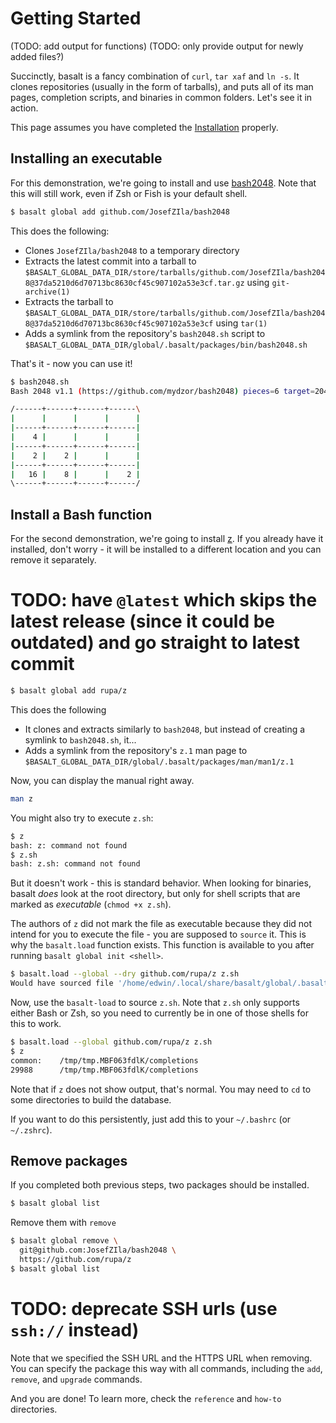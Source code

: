 # Getting Started

(TODO: add output for functions)
(TODO: only provide output for newly added files?)

Succinctly, basalt is a fancy combination of `curl`, `tar xaf` and `ln -s`. It clones repositories (usually in the form of tarballs), and puts all of its man pages, completion scripts, and binaries in common folders. Let's see it in action.

This page assumes you have completed the [Installation](./installation.md) properly.

## Installing an executable

For this demonstration, we're going to install and use [bash2048](JosefZIla/bash2048). Note that this will still work, even if Zsh or Fish is your default shell.

```sh
$ basalt global add github.com/JosefZIla/bash2048
```

This does the following:

- Clones `JosefZIla/bash2048` to a temporary directory
- Extracts the latest commit into a tarball to `$BASALT_GLOBAL_DATA_DIR/store/tarballs/github.com/JosefZIla/bash2048@37da5210d6d70713bc8630cf45c907102a53e3cf.tar.gz` using `git-archive(1)`
- Extracts the tarball to `$BASALT_GLOBAL_DATA_DIR/store/tarballs/github.com/JosefZIla/bash2048@37da5210d6d70713bc8630cf45c907102a53e3cf` using `tar(1)`
- Adds a symlink from the repository's `bash2048.sh` script to `$BASALT_GLOBAL_DATA_DIR/global/.basalt/packages/bin/bash2048.sh`

That's it - now you can use it!

```sh
$ bash2048.sh
Bash 2048 v1.1 (https://github.com/mydzor/bash2048) pieces=6 target=2048 score=60

/------+------+------+------\
|      |      |      |      |
|------+------+------+------|
|    4 |      |      |      |
|------+------+------+------|
|    2 |    2 |      |      |
|------+------+------+------|
|   16 |    8 |      |    2 |
\------+------+------+------/
```

## Install a Bash function

For the second demonstration, we're going to install [z](https://github.com/rupa/z). If you already have it installed, don't worry - it will be installed to a different location and you can remove it separately.

# TODO: have `@latest` which skips the latest release (since it could be outdated) and go straight to latest commit
```sh
$ basalt global add rupa/z
```

This does the following

- It clones and extracts similarly to `bash2048`, but instead of creating a symlink to `bash2048.sh`, it...
- Adds a symlink from the repository's `z.1` man page to `$BASALT_GLOBAL_DATA_DIR/global/.basalt/packages/man/man1/z.1`

Now, you can display the manual right away.

```sh
man z
```

You might also try to execute `z.sh`:

```sh
$ z
bash: z: command not found
$ z.sh
bash: z.sh: command not found
```

But it doesn't work - this is standard behavior. When looking for binaries, basalt _does_ look at the root directory, but only for shell scripts that are marked as _executable_ (`chmod +x z.sh`).

The authors of `z` did not mark the file as executable because they did not intend for you to execute the file - you are supposed to `source` it. This is why the `basalt.load` function exists. This function is available to you after running `basalt global init <shell>`.

```sh
$ basalt.load --global --dry github.com/rupa/z z.sh
Would have sourced file '/home/edwin/.local/share/basalt/global/.basalt/packages/github.com/rupa/z@v1.9/z.sh'
```

Now, use the `basalt-load` to source `z.sh`. Note that `z.sh` only supports either Bash or Zsh, so you need to currently be in one of those shells for this to work.

```sh
$ basalt.load --global github.com/rupa/z z.sh
$ z
common:    /tmp/tmp.MBF063fdlK/completions
29988      /tmp/tmp.MBF063fdlK/completions
```

Note that if `z` does not show output, that's normal. You may need to `cd` to some directories to build the database.

If you want to do this persistently, just add this to your `~/.bashrc` (or `~/.zshrc`).

## Remove packages

If you completed both previous steps, two packages should be installed.
```sh
$ basalt global list
```

Remove them with `remove`

```sh
$ basalt global remove \
  git@github.com:JosefZIla/bash2048 \
  https://github.com/rupa/z
$ basalt global list
```

# TODO: deprecate SSH urls (use `ssh://` instead)

Note that we specified the SSH URL and the HTTPS URL when removing. You can specify the package this way with all commands, including the `add`, `remove`, and `upgrade` commands.

And you are done! To learn more, check the `reference` and `how-to` directories.
